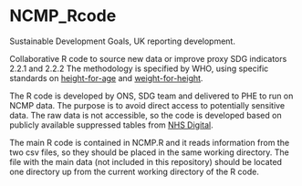 # NCMP_Rcode

Sustainable Development Goals, UK reporting development.

Collaborative R code to source new data or improve proxy SDG indicators 2.2.1 and 2.2.2
The methodology is specified by WHO, using specific standards on [height-for-age](https://www.who.int/tools/child-growth-standards/standards/length-height-for-age) and [weight-for-height](https://www.who.int/tools/child-growth-standards/standards/weight-for-length-height).

The R code is developed by ONS, SDG team and delivered to PHE to run on NCMP data. The purpose is to avoid direct access to potentially sensitive data.
The raw data is not accessible, so the code is developed based on publicly available suppressed tables from [NHS Digital](https://digital.nhs.uk/data-and-information/publications/statistical/national-child-measurement-programme/2018-19-school-year).

The main R code is contained in NCMP.R and it reads information from the two csv files, so they should be placed in the same working directory. The file with the main data (not included in this repository) should be located one directory up from the current working directory of the R code.

